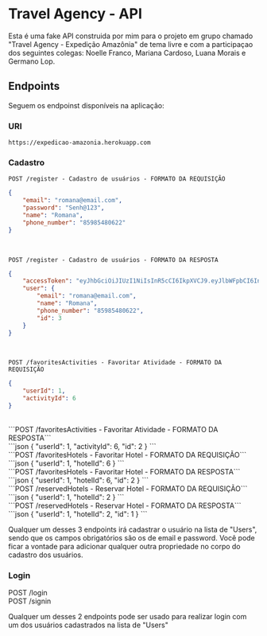 # Travel Agency - API

Esta é uma fake API construida por mim para o projeto em grupo chamado "Travel Agency - Expedição Amazônia" de tema livre e com a participaçao dos seguintes colegas: Noelle Franco, Mariana Cardoso, Luana Morais e Germano Lop. 

## Endpoints

Seguem os endpoinst disponíveis na aplicação:

### URI

```https://expedicao-amazonia.herokuapp.com```

### Cadastro

```POST /register - Cadastro de usuários - FORMATO DA REQUISIÇÃO```<br/>

```json
{
	"email": "romana@email.com",
	"password": "Senh@123",
	"name": "Romana",
	"phone_number": "85985480622"
}
```
<br/>

```POST /register - Cadastro de usuários - FORMATO DA RESPOSTA```<br/>

```json
{
	"accessToken": "eyJhbGciOiJIUzI1NiIsInR5cCI6IkpXVCJ9.eyJlbWFpbCI6InJvbWFuYUBlbWFpbC5jb20iLCJpYXQiOjE2Nzc4OTIzODcsImV4cCI6MTY3Nzg5NTk4Nywic3ViIjoiMyJ9.ApXPdkmhKVikauaMyI4NyGepijT2H7rB8i3Ucr8vUQk",
	"user": {
		"email": "romana@email.com",
		"name": "Romana",
		"phone_number": "85985480622",
		"id": 3
	}
}
```

<br/>

```POST /favoritesActivities - Favoritar Atividade - FORMATO DA REQUISIÇÃO``` <br/>
```json
{
	"userId": 1,
	"activityId": 6
}
```
<br/>
```POST /favoritesActivities - Favoritar Atividade - FORMATO DA RESPOSTA``` <br/>
```json
{
	"userId": 1,
	"activityId": 6,
	"id": 2
}
```
<br/>
```POST /favoritesHotels - Favoritar Hotel - FORMATO DA REQUISIÇÃO``` <br/>
```json
{
	"userId": 1,
	"hotelId": 6
}
```
<br/>
```POST /favoritesHotels - Favoritar Hotel - FORMATO DA RESPOSTA``` <br/>
```json
{
	"userId": 1,
	"hotelId": 6,
	"id": 2
}
```
<br/>
```POST /reservedHotels - Reservar Hotel - FORMATO DA REQUISIÇÃO``` <br/>
```json
{
	"userId": 1,
	"hotelId": 2
}
```
<br/>
```POST /reservedHotels - Reservar Hotel - FORMATO DA RESPOSTA``` <br/>
```json
{
	"userId": 1,
	"hotelId": 2,
	"id": 1
}
```
<br/>


Qualquer um desses 3 endpoints irá cadastrar o usuário na lista de "Users", sendo que os campos obrigatórios são os de email e password.
Você pode ficar a vontade para adicionar qualquer outra propriedade no corpo do cadastro dos usuários.


### Login

POST /login <br/>
POST /signin

Qualquer um desses 2 endpoints pode ser usado para realizar login com um dos usuários cadastrados na lista de "Users"
